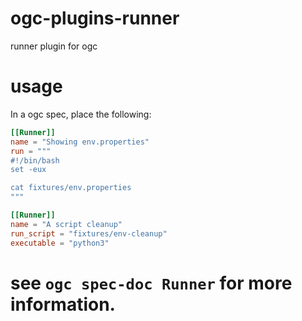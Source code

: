 # ogc-plugins-runner

runner plugin for ogc

# usage

In a ogc spec, place the following:

```toml
[[Runner]]
name = "Showing env.properties"
run = """
#!/bin/bash
set -eux

cat fixtures/env.properties
"""

[[Runner]]
name = "A script cleanup"
run_script = "fixtures/env-cleanup"
executable = "python3"
```

# see `ogc spec-doc Runner` for more information.
